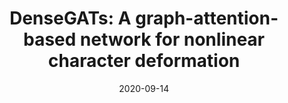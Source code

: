 ---
title: "DenseGATs: A graph-attention-based network for nonlinear character deformation"
collection: publications
permalink: /publication/2020-dense-gat
date: 2020-09-14
venue: 'ACM SIGGRAPH Symposium on Interactive 3D Graphics and Games'
# paperurl: '/files/pdf/research/Turning the Lights on.pdf'
link: 'https://dl.acm.org/doi/abs/10.1145/3384382.3384525'
citation: '<a href="https://li-tianxing.github.io/">Tianxing Li</a>, Rui Shi, <a href="https://graphics.c.u-tokyo.ac.jp/hp/kanai/">Takashi Kanai</a>. <i>ACM SIGGRAPH Symposium on Interactive 3D Graphics and Games</i>, 2020, Article No. 5.'
---
